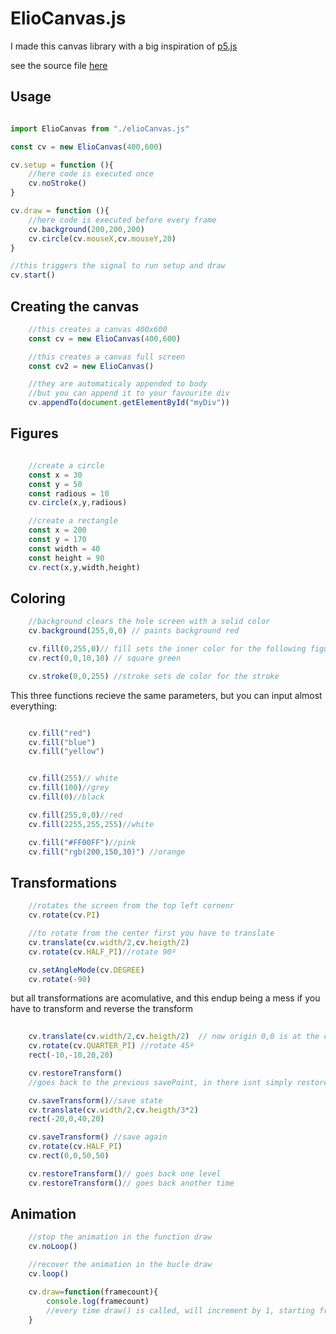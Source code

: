 # ElioCanvas.js

I made this canvas library with a big inspiration of [p5.js](https://p5js.org)

see the source file [here](./eloiCanvas.js)


## Usage

```js

import ElioCanvas from "./elioCanvas.js"

const cv = new ElioCanvas(400,600)

cv.setup = function (){
    //here code is executed once
    cv.noStroke()
}

cv.draw = function (){
    //here code is executed before every frame
    cv.background(200,200,200)
    cv.circle(cv.mouseX,cv.mouseY,20)
}

//this triggers the signal to run setup and draw
cv.start()

```

## Creating the canvas
```js
    //this creates a canvas 400x600
    const cv = new ElioCanvas(400,600)

    //this creates a canvas full screen
    const cv2 = new ElioCanvas()

    //they are automaticaly appended to body
    //but you can append it to your favourite div
    cv.appendTo(document.getElementById("myDiv"))
```

## Figures
```js

    //create a circle
    const x = 30
    const y = 50
    const radious = 10
    cv.circle(x,y,radious)

    //create a rectangle
    const x = 200
    const y = 170
    const width = 40
    const height = 90
    cv.rect(x,y,width,height)

```

## Coloring
```js
    //background clears the hole screen with a solid color
    cv.background(255,0,0) // paints background red

    cv.fill(0,255,0)// fill sets the inner color for the following figures
    cv.rect(0,0,10,10) // square green

    cv.stroke(0,0,255) //stroke sets de color for the stroke


```
This three functions recieve the same parameters, but you can input almost everything:

```js

    cv.fill("red") 
    cv.fill("blue")
    cv.fill("yellow") 


    cv.fill(255)// white
    cv.fill(100)//grey
    cv.fill(0)//black

    cv.fill(255,0,0)//red
    cv.fill(2255,255,255)//white

    cv.fill("#FF00FF")//pink
    cv.fill("rgb(200,150,30)") //orange

```

## Transformations
```js
    //rotates the screen from the top left cornenr
    cv.rotate(cv.PI)

    //to rotate from the center first you have to translate
    cv.translate(cv.width/2,cv.heigth/2)
    cv.rotate(cv.HALF_PI)//rotate 90º

    cv.setAngleMode(cv.DEGREE)
    cv.rotate(-90)


```
but all transformations are acomulative, and this endup being a mess if you have to transform and reverse the transform

```js
    
    cv.translate(cv.width/2,cv.heigth/2)  // now origin 0,0 is at the center
    cv.rotate(cv.QUARTER_PI) //rotate 45º
    rect(-10,-10,20,20)

    cv.restoreTransform() 
    //goes back to the previous savePoint, in there isnt simply restores to the fresh start

    cv.saveTransform()//save state
    cv.translate(cv.width/2,cv.heigth/3*2)
    rect(-20,0,40,20)

    cv.saveTransform() //save again
    cv.rotate(cv.HALF_PI)
    cv.rect(0,0,50,50)

    cv.restoreTransform()// goes back one level
    cv.restoreTransform()// goes back another time 

```

## Animation
```js
    //stop the animation in the function draw
    cv.noLoop()

    //recover the animation in the bucle draw
    cv.loop()

    cv.draw=function(framecount){
        console.log(framecount)
        //every time draw() is called, will increment by 1, starting from 0
    }

```
